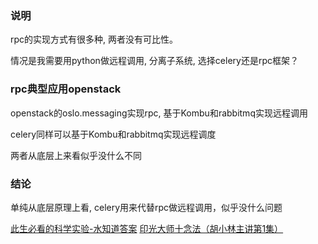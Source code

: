 ### 说明

rpc的实现方式有很多种, 两者没有可比性。

情况是我需要用python做远程调用, 分离子系统, 选择celery还是rpc框架？


### rpc典型应用openstack

openstack的oslo.messaging实现rpc, 基于Kombu和rabbitmq实现远程调用

celery同样可以基于Kombu和rabbitmq实现远程调度

两者从底层上来看似乎没什么不同


### 结论

单纯从底层原理上看, celery用来代替rpc做远程调用，似乎没什么问题

[此生必看的科学实验-水知道答案](http://v.youku.com/v_show/id_XMjgzMzcwNDk4OA)
[印光大师十念法（胡小林主讲第1集）](http://v.youku.com/v_show/id_XMzUwMzc4NzY4NA)